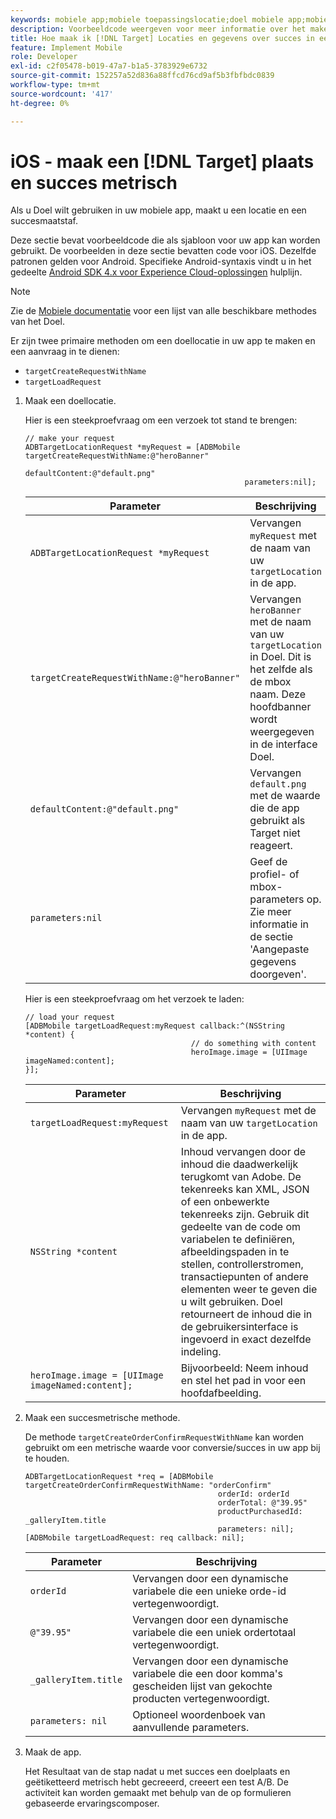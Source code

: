 ```yaml
---
keywords: mobiele app;mobiele toepassingslocatie;doel mobiele app;mobiele doellocaties;mobiele app, succesgegevens
description: Voorbeeldcode weergeven voor meer informatie over het maken van locaties en succeswaarden in iOS-toepassingen, zodat u Adobe kunt gebruiken [!DNL Target] om uw app aan te passen en te optimaliseren.
title: Hoe maak ik [!DNL Target] Locaties en gegevens over succes in een iOS-app?
feature: Implement Mobile
role: Developer
exl-id: c2f05478-b019-47a7-b1a5-3783929e6732
source-git-commit: 152257a52d836a88ffcd76cd9af5b3fbfbdc0839
workflow-type: tm+mt
source-wordcount: '417'
ht-degree: 0%

---
```


# iOS - maak een [!DNL Target] plaats en succes metrisch

Als u Doel wilt gebruiken in uw mobiele app, maakt u een locatie en een succesmaatstaf.

Deze sectie bevat voorbeeldcode die als sjabloon voor uw app kan worden gebruikt. De voorbeelden in deze sectie bevatten code voor iOS. Dezelfde patronen gelden voor Android. Specifieke Android-syntaxis vindt u in het gedeelte [Android SDK 4.x voor Experience Cloud-oplossingen](https://experienceleague.adobe.com/docs/mobile-services/android/target-android/target-main.html) hulplijn.

>[!NOTE]
>
>Zie de [Mobiele documentatie](https://experienceleague.adobe.com/docs/mobile-services/ios/target-ios/c-target-methods.html) voor een lijst van alle beschikbare methodes van het Doel.

Er zijn twee primaire methoden om een doellocatie in uw app te maken en een aanvraag in te dienen:

* `targetCreateRequestWithName`
* `targetLoadRequest`

1. Maak een doellocatie.

   Hier is een steekproefvraag om een verzoek tot stand te brengen:

   ```
   // make your request 
   ADBTargetLocationRequest *myRequest = [ADBMobile targetCreateRequestWithName:@"heroBanner" 
                                                    defaultContent:@"default.png" 
                                                    parameters:nil];
   ```

   | Parameter | Beschrijving |
   |---|---|
   | `ADBTargetLocationRequest *myRequest` | Vervangen `myRequest` met de naam van uw `targetLocation` in de app. |
   | `targetCreateRequestWithName:@"heroBanner"` | Vervangen `heroBanner` met de naam van uw `targetLocation` in Doel. Dit is het zelfde als de mbox naam. Deze hoofdbanner wordt weergegeven in de interface Doel. |
   | `defaultContent:@"default.png"` | Vervangen `default.png` met de waarde die de app gebruikt als Target niet reageert. |
   | `parameters:nil` | Geef de profiel- of mbox-parameters op. Zie meer informatie in de sectie &#39;Aangepaste gegevens doorgeven&#39;. |

   Hier is een steekproefvraag om het verzoek te laden:

   ```
   // load your request 
   [ADBMobile targetLoadRequest:myRequest callback:^(NSString *content) { 
                                        // do something with content 
                                        heroImage.image = [UIImage imageNamed:content]; 
   }];
   ```

   | Parameter | Beschrijving |
   |---|---|
   | `targetLoadRequest:myRequest` | Vervangen `myRequest` met de naam van uw `targetLocation` in de app. |
   | `NSString *content` | Inhoud vervangen door de inhoud die daadwerkelijk terugkomt van Adobe. De tekenreeks kan XML, JSON of een onbewerkte tekenreeks zijn. Gebruik dit gedeelte van de code om variabelen te definiëren, afbeeldingspaden in te stellen, controllerstromen, transactiepunten of andere elementen weer te geven die u wilt gebruiken. Doel retourneert de inhoud die in de gebruikersinterface is ingevoerd in exact dezelfde indeling. |
   | `heroImage.image = [UIImage imageNamed:content];` | Bijvoorbeeld: Neem inhoud en stel het pad in voor een hoofdafbeelding. |

1. Maak een succesmetrische methode.

   De methode `targetCreateOrderConfirmRequestWithName` kan worden gebruikt om een metrische waarde voor conversie/succes in uw app bij te houden.

   ```
   ADBTargetLocationRequest *req = [ADBMobile targetCreateOrderConfirmRequestWithName: "orderConfirm" 
                                              orderId: orderId 
                                              orderTotal: @"39.95" 
                                              productPurchasedId: _galleryItem.title 
                                              parameters: nil]; 
   [ADBMobile targetLoadRequest: req callback: nil];
   ```

   | Parameter | Beschrijving |
   |---|---|
   | `orderId` | Vervangen door een dynamische variabele die een unieke orde-id vertegenwoordigt. |
   | `@"39.95"` | Vervangen door een dynamische variabele die een uniek ordertotaal vertegenwoordigt. |
   | `_galleryItem.title` | Vervangen door een dynamische variabele die een door komma&#39;s gescheiden lijst van gekochte producten vertegenwoordigt. |
   | `parameters: nil` | Optioneel woordenboek van aanvullende parameters. |

1. Maak de app.

   Het Resultaat van de stap nadat u met succes een doelplaats en geëtiketteerd metrisch hebt gecreeerd, creeert een test A/B. De activiteit kan worden gemaakt met behulp van de op formulieren gebaseerde ervaringscomposer.
